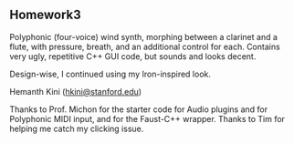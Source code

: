 ## Homework3

Polyphonic (four-voice) wind synth, morphing between a clarinet and a flute, with pressure, breath, and an additional control for each. Contains very ugly, repetitive C++ GUI code, but sounds and looks decent.

Design-wise, I continued using my Iron-inspired look.

Hemanth Kini (hkini@stanford.edu)

Thanks to Prof. Michon for the starter code for Audio plugins and for Polyphonic MIDI input, and for the Faust-C++ wrapper. Thanks to Tim for helping me catch my clicking issue.